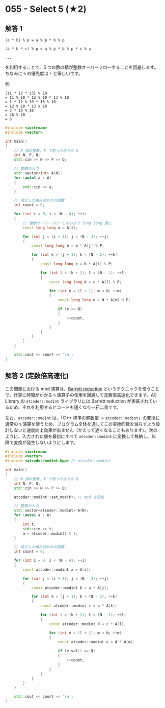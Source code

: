 # 055 - Select 5 (★2)

## 解答 1

```
(a * b) % p = a % p * b % p

(a * b * c) % p = a % p * b % p * c % p

...
```

を利用することで、5 つの数の積が整数オーバーフローすることを回避します。ちなみに `%` の優先度は `*` と等しいです。

例:
```
(11 * 12 * 13) % 10
= 11 % 10 * 12 % 10 * 13 % 10
= 1 * 12 % 10 * 13 % 10
= 12 % 10 * 13 % 10
= 2 * 13 % 10
= 26 % 10
= 6
```

```cpp
#include <iostream>
#include <vector>

int main()
{
	// N 個の整数, P で割った余りが Q
	int N, P, Q;
	std::cin >> N >> P >> Q;

	// 整数の入力
	std::vector<int> A(N);
	for (auto& a : A)
	{
		std::cin >> a;
	}

	// 成立した組み合わせの個数
	int count = 0;

	for (int i = 0; i < (N - 4); ++i)
	{
		// 整数オーバーフローしないよう long long 型に
		const long long a = A[i];

		for (int j = (i + 1); j < (N - 3); ++j)
		{
			const long long b = a * A[j] % P;

			for (int k = (j + 1); k < (N - 2); ++k)
			{
				const long long c = b * A[k] % P;

				for (int l = (k + 1); l < (N - 1); ++l)
				{
					const long long d = c * A[l] % P;

					for (int m = (l + 1); m < N; ++m)
					{
						const long long e = d * A[m] % P;

						if (e == Q)
						{
							++count;
						}
					}
				}
			}
		}
	}

	std::cout << count << '\n';
}
```

## 解答 2 (定数倍高速化)
この問題における mod 演算は、[Barrett reduction](https://en.wikipedia.org/wiki/Barrett_reduction) というテクニックを使うことで、計算に時間がかかる `%` 演算子の使用を回避して定数倍高速化できます。AC Library の `atcoder::modint` ライブラリには Barrett reduction が実装されているため、それを利用するとコードも短くなり一石二鳥です。

なお、`atcoder::modint` は、「C++ 標準の整数型 → `atcoder::modint`」の変換に通常の `%` 演算を使うため、プログラム全体を通してこの変換回数を減らすよう設計しないと速度向上効果が出ません（かえって遅くなることもあります）。次のように、入力された値を最初にすべて `atcoder::modint` に変換して格納し、以降で変換が発生しないようにします。
```cpp
#include <iostream>
#include <vector>
#include <atcoder/modint.hpp> // atcoder::modint

int main()
{
	// N 個の整数, P で割った余りが Q
	int N, P, Q;
	std::cin >> N >> P >> Q;

	atcoder::modint::set_mod(P); // mod を設定

	// 整数の入力
	std::vector<atcoder::modint> A(N);
	for (auto& a : A)
	{
		int t;
		std::cin >> t;
		a = atcoder::modint{ t };
	}

	// 成立した組み合わせの個数
	int count = 0;

	for (int i = 0; i < (N - 4); ++i)
	{
		const atcoder::modint a = A[i];

		for (int j = (i + 1); j < (N - 3); ++j)
		{
			const atcoder::modint b = a * A[j];

			for (int k = (j + 1); k < (N - 2); ++k)
			{
				const atcoder::modint c = b * A[k];

				for (int l = (k + 1); l < (N - 1); ++l)
				{
					const atcoder::modint d = c * A[l];

					for (int m = (l + 1); m < N; ++m)
					{
						const atcoder::modint e = d * A[m];

						if (e.val() == Q)
						{
							++count;
						}
					}
				}
			}
		}
	}

	std::cout << count << '\n';
}
```
